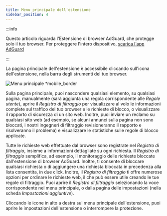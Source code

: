 ```yaml
---
title: Menu principale dell'estensione
sidebar_position: 4
---
```


:::info

Questo articolo riguarda l'Estensione di browser AdGuard, che protegge solo il tuo browser. Per proteggere l'intero dispositivo, [scarica l'app AdGuard](https://agrd.io/download-kb-adblock)

:::

La pagina principale dell'estensione è accessibile cliccando sull'icona dell'estensione, nella barra degli strumenti del tuo browser.

![Menu principale \*mobile\_border](https://cdn.adtidy.org/content/Kb/ad_blocker/browser_extension/ad_blocker_browser_extension_main.png)

Sulla pagina principale, puoi nascondere qualsiasi elemento, su qualsiasi pagina, manualmente (sarà aggiunta una regola corrispondente alle _Regole utente_), aprire il _Registro di filtraggio_ per visualizzare al volo le informazioni complete sul traffico del tuo browser e le richieste di blocco, o visualizzare il rapporto di sicurezza di un sito web. Inoltre, puoi inviare un reclamo su qualsiasi sito web (ad esempio, se alcuni annunci sulla pagina non sono bloccati, i nostri ingegneri di filtraggio revisioneranno il rapporto e risolveranno il problema) e visualizzare le statistiche sulle regole di blocco applicate.

Tutte le richieste web effettuate dal browser sono registrate nel _Registro di filtraggio_, insieme a informazioni dettagliate su ogni richiesta. Il _Registro di filtraggio_ semplifica, ad esempio, il monitoraggio delle richieste bloccate dall'estensione di browser AdGuard. Inoltre, ti consente di bloccare qualsiasi richiesta o di aggiungere una richiesta bloccata in precedenza alla lista consentita, in due click. Inoltre, il _Registro di filtraggio_ ti offre numerose opzioni per ordinare le richieste web, il che può essere utile creando le tue regole di filtraggio. Puoi aprire il _Registro di filtraggio_ selezionando la voce corrispondente nel menu principale, o dalla pagina delle impostazioni (nella scheda _Impostazioni aggiuntive_).

Cliccando le icone in alto a destra sul menu principale dell'estensione, puoi aprire le impostazioni dell'estensione o interrompere la protezione.
